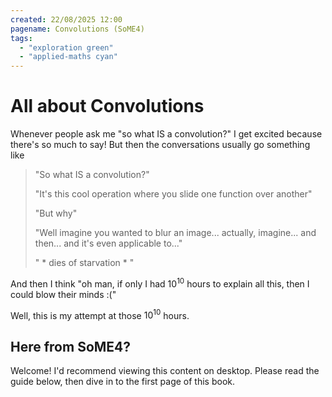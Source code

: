 ```yaml
---
created: 22/08/2025 12:00
pagename: Convolutions (SoME4)
tags:
  - "exploration green"
  - "applied-maths cyan"
---
```


# All about Convolutions

Whenever people ask me "so what IS a convolution?" I get excited because there's so much to say! But then the conversations usually go something like

> "So what IS a convolution?"
> 
> "It's this cool operation where you slide one function over another"
> 
> "But why"
> 
> "Well imagine you wanted to blur an image... actually, imagine... and then... and it's even applicable to..."
> 
> " * dies of starvation * "

<IncompleteMessage/>

And then I think "oh man, if only I had $10^{10}$ hours to explain all this, then I could blow their minds :("

Well, this is my attempt at those $10^{10}$ hours.

## Here from SoME4?

Welcome! I'd recommend viewing this content on desktop. Please read the guide below, then <ProminentLink href="convolutions/1-filter" internal>dive in</ProminentLink> to the first page of this book.